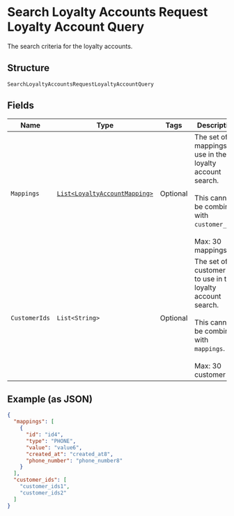 
# Search Loyalty Accounts Request Loyalty Account Query

The search criteria for the loyalty accounts.

## Structure

`SearchLoyaltyAccountsRequestLoyaltyAccountQuery`

## Fields

| Name | Type | Tags | Description | Getter |
|  --- | --- | --- | --- | --- |
| `Mappings` | [`List<LoyaltyAccountMapping>`](/doc/models/loyalty-account-mapping.md) | Optional | The set of mappings to use in the loyalty account search.<br><br>This cannot be combined with `customer_ids`.<br><br>Max: 30 mappings | List<LoyaltyAccountMapping> getMappings() |
| `CustomerIds` | `List<String>` | Optional | The set of customer IDs to use in the loyalty account search.<br><br>This cannot be combined with `mappings`.<br><br>Max: 30 customer IDs | List<String> getCustomerIds() |

## Example (as JSON)

```json
{
  "mappings": [
    {
      "id": "id4",
      "type": "PHONE",
      "value": "value6",
      "created_at": "created_at8",
      "phone_number": "phone_number8"
    }
  ],
  "customer_ids": [
    "customer_ids1",
    "customer_ids2"
  ]
}
```


